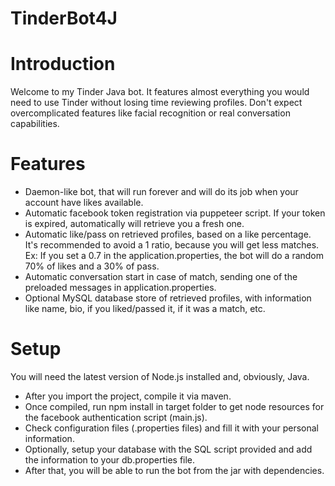# TinderBot4J

# Introduction
Welcome to my Tinder Java bot. It features almost everything you would need to use Tinder without losing time reviewing profiles.
Don't expect overcomplicated features like facial recognition or real conversation capabilities.

# Features
 - Daemon-like bot, that will run forever and will do its job when your account have likes available.
 - Automatic facebook token registration via puppeteer script. If your token is expired, automatically will retrieve you a fresh one.
 - Automatic like/pass on retrieved profiles, based on a like percentage. It's recommended to avoid a 1 ratio, because you will get less matches. Ex: If you set a 0.7 in the application.properties, the bot will do a random 70% of likes and a 30% of pass.
 - Automatic conversation start in case of match, sending one of the preloaded messages in application.properties.
 - Optional MySQL database store of retrieved profiles, with information like name, bio, if you liked/passed it, if it was a match, etc.
 
 # Setup
 You will need the latest version of Node.js installed and, obviously, Java.
  - After you import the project, compile it via maven.
  - Once compiled, run npm install in target folder to get node resources for the facebook authentication script (main.js).
  - Check configuration files (.properties files) and fill it with your personal information.
  - Optionally, setup your database with the SQL script provided and add the information to your db.properties file.
  - After that, you will be able to run the bot from the jar with dependencies.

